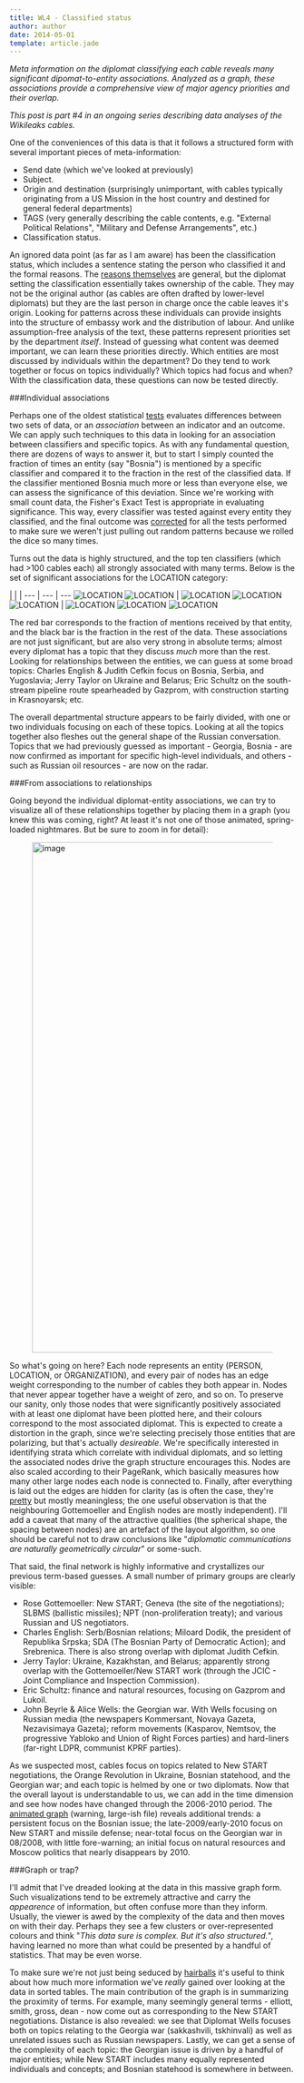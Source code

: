 ```yaml
---
title: WL4 - Classified status
author: author
date: 2014-05-01
template: article.jade
---
```


*Meta information on the diplomat classifying each cable reveals many significant dipomat-to-entity associations. Analyzed as a graph, these associations provide a comprehensive view of major agency priorities and their overlap.*

<span class="more">

*This post is part #4 in an ongoing series describing data analyses of the Wikileaks cables.*

One of the conveniences of this data is that it follows a structured form with several important pieces of meta-information:

* Send date (which we've looked at previously)
* Subject.
* Origin and destination (surprisingly unimportant, with cables typically originating from a US Mission in the host country and destined for general federal departments)
* TAGS (very generally describing the cable contents, e.g. "External Political Relations", "Military and Defense Arrangements", etc.)
* Classification status.

An ignored data point (as far as I am aware) has been the classification status, which includes a sentence stating the person who classified it and the formal reasons. The [reasons themselves](http://en.wikipedia.org/wiki/Classified_information_in_the_United_States#Classification_categories) are  general, but the diplomat setting the classification essentially takes ownership of the cable. They may not be the original author (as cables are often drafted by lower-level diplomats) but they are the last person in charge once the cable leaves it's origin. Looking for patterns across these individuals can provide insights into the structure of embassy work and the distribution of labour. And unlike assumption-free analysis of the text, these patterns represent priorities set by the department _itself_. Instead of guessing what content was deemed important, we can learn these priorities directly. Which entities are most discussed by individuals within the department? Do they tend to work together or focus on topics individually? Which topics had focus and when? With the classification data, these questions can now be tested directly.

###Individual associations

Perhaps one of the oldest statistical [tests](http://en.wikipedia.org/wiki/Student's_t-test) evaluates differences between two sets of data, or an _association_ between an indicator and an outcome. We can apply such techniques to this data in looking for an association between classifiers and specific topics. As with any fundamental question, there are dozens of ways to answer it, but to start I simply counted the fraction of times an entity (say "Bosnia") is mentioned by a specific classifier and compared it to the fraction in the rest of the classified data. If the classifier mentioned Bosnia much more or less than everyone else, we can assess the significance of this deviation. Since we're working with small count data, the Fisher's Exact Test is appropriate in evaluating significance. This way, every classifier was tested against every entity they classified, and the final outcome was [corrected](http://en.wikipedia.org/wiki/Bonferroni_correction) for all the tests performed to make sure we weren't just pulling out random patterns because we rolled the dice so many times.

Turns out the data is highly structured, and the top ten classifiers (which had >100 cables each) all strongly associated with many terms. Below is the set of significant associations for the LOCATION category:

 | | |
--- | --- | ---
![LOCATION](assoc.LOCATION.5.png) ![LOCATION](assoc.LOCATION.6.png) | ![LOCATION](assoc.LOCATION.10.png) ![LOCATION](assoc.LOCATION.8.png)   ![LOCATION](assoc.LOCATION.3.png) | ![LOCATION](assoc.LOCATION.2.png) ![LOCATION](assoc.LOCATION.1.png) ![LOCATION](assoc.LOCATION.4.png)

The red bar corresponds to the fraction of mentions received by that entity, and the black bar is the fraction in the rest of the data. These associations are not just significant, but are also very strong in absolute terms; almost every diplomat has a topic that they discuss _much_ more than the rest. Looking for relationships between the entities, we can guess at some broad topics: Charles English & Judith Cefkin focus on Bosnia, Serbia, and Yugoslavia; Jerry Taylor on Ukraine and Belarus; Eric Schultz on the south-stream pipeline route spearheaded by Gazprom, with construction starting in Krasnoyarsk; etc.

The overall departmental structure appears to be fairly divided, with one or two individuals focusing on each of these topics. Looking at all the topics together also fleshes out the general shape of the Russian conversation. Topics that we had previously guessed as important - Georgia, Bosnia - are now confirmed as important for specific high-level individuals, and others - such as Russian oil resources - are now on the radar.

###From associations to relationships

Going beyond the individual diplomat-entity associations, we can try to visualize all of these relationships together by placing them in a graph (you knew this was coming, right? At least it's not one of those animated, spring-loaded nightmares. But be sure to zoom in for detail):

<figure class="full">
<img src="graph.svg" alt="image" width=900px />
</figure>

So what's going on here? Each node represents an entity (PERSON, LOCATION, or ORGANIZATION), and every pair of nodes has an edge weight corresponding to the number of cables they both appear in. Nodes that never appear together have a weight of zero, and so on. To preserve our sanity, only those nodes that were significantly positively associated with at least one diplomat have been plotted here, and their colours correspond to the most associated diplomat. This is expected to create a distortion in the graph, since we're selecting precisely those entities that are polarizing, but that's actually _desireable_. We're specifically interested in identifying strata which correlate with individual diplomats, and so letting the associated nodes drive the graph structure encourages this. Nodes are also scaled according to their PageRank, which basically measures how many other large nodes each node is connected to. Finally, after everything is laid out the edges are hidden for clarity (as is often the case, they're [pretty](graph.edges.png) but mostly meaningless; the one useful observation is that the neighbouring Gottemoeller and English nodes are mostly independent). I'll add a caveat that many of the attractive qualities (the spherical shape, the spacing between nodes) are an artefact of the layout algorithm, so one should be careful not to draw conclusions like "_diplomatic communications are naturally geometrically circular_" or some-such.

That said, the final network is highly informative and crystallizes our previous term-based guesses. A small number of primary groups are clearly visible:

* Rose Gottemoeller: New START; Geneva (the site of the negotiations); SLBMS (ballistic missiles); NPT (non-proliferation treaty); and various Russian and US negotiators.
* Charles English: Serb/Bosnian relations; Miloard Dodik, the president of Republika Srpska; SDA (The Bosnian Party of Democratic Action); and Srebrenica. There is also strong overlap with diplomat Judith Cefkin.
* Jerry Taylor: Ukraine, Kazakhstan, and Belarus; apparently strong overlap with the Gottemoeller/New START work (through the JCIC - Joint Compliance and Inspection Commission).
* Eric Schultz: finance and natural resources, focusing on Gazprom and Lukoil.
* John Beyrle & Alice Wells: the Georgian war. With Wells focusing on Russian media (the newspapers Kommersant, Novaya Gazeta, Nezavisimaya Gazeta); reform movements (Kasparov, Nemtsov, the progressive Yabloko and Union of Right Forces parties) and hard-liners (far-right LDPR, communist KPRF parties).

As we suspected most, cables focus on topics related to New START negotiations, the Orange Revolution in Ukraine, Bosnian statehood, and the Georgian war; and each topic is helmed by one or two diplomats. Now that the overall layout is understandable to us, we can add in the time dimension and see how nodes have changed through the 2006-2010 period. The [animated graph](time_graph.gif) (warning, large-ish file) reveals additional trends: a persistent focus on the Bosnian issue; the late-2009/early-2010 focus on New START and missile defense; near-total focus on the Georgian war in 08/2008, with little fore-warning; an initial focus on natural resources and Moscow politics that nearly disappears by 2010.

###Graph or trap?

I'll admit that I've dreaded looking at the data in this massive graph form. Such visualizations tend to be extremely attractive and carry the _appearence_ of information, but often confuse more than they inform. Usually, the viewer is awed by the complexity of the data and then moves on with their day. Perhaps they see a few clusters or over-represented colours and think "_This data sure is complex. But it's also structured._", having learned no more than what could be presented by a handful of statistics. That may be even worse.

To make sure we're not just being seduced by [hairballs](http://eagereyes.org/techniques/graphs-hairball) it's useful to think about how much more information we've _really_ gained over looking at the data in sorted tables. The main contribution of the graph is in summarizing the proximity of terms. For example, many seemingly general terms  - elliott, smith, gross, dean - now come out as corresponding to the New START negotiations. Distance is also revealed: we see that Diplomat Wells focuses both on topics relating to the Georgia war (sakkashvili, tskhinvali) as well as unrelated issues such as Russian newspapers. Lastly, we can get a sense of the complexity of each topic: the Georgian issue is driven by a handful of major entities; while New START includes many equally represented individuals and concepts; and Bosnian statehood is somewhere in between.
